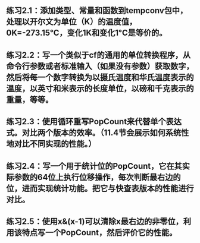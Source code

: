 ## 练习2.1：添加类型、常量和函数到tempconv包中，处理以开尔文为单位（K）的温度值，0K=-273.15°C，变化1K和变化1°C是等价的。

## 练习2.2：写一个类似于cf的通用的单位转换程序，从命令行参数或者标准输入（如果没有参数）获取数字，然后将每一个数字转换为以摄氏温度和华氏温度表示的温度，以英寸和米表示的长度单位，以磅和千克表示的重量，等等。

## 练习2.3：使用循环重写PopCount来代替单个表达式。对比两个版本的效率。（11.4节会展示如何系统性地对比不同实现的性能。）

## 练习2.4：写一个用于统计位的PopCount，它在其实际参数的64位上执行位移操作，每次判断最右边的位，进而实现统计功能。把它与快查表版本的性能进行对比。

## 练习2.5：使用x&(x-1)可以清除x最右边的非零位，利用该特点写一个PopCount，然后评价它的性能。
